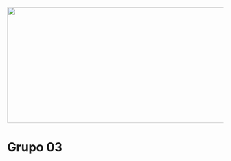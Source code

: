 <img height="270" width="1700" src="https://user-images.githubusercontent.com/82064724/148261190-3db20155-f50d-4ff8-9284-d02196a27800.jpeg">

# Grupo 03

